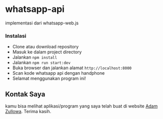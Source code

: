 # whatsapp-api

implementasi dari whatsapp-web.js

### Instalasi

- Clone atau download repository
- Masuk ke dalam project directory
- Jalankan `npm install`
- Jalankan `npm run start:dev`
- Buka browser dan jalankan alamat `http://localhost:8000`
- Scan kode whatsapp api dengan handphone
- Selamat menggunakan program ini!

## Kontak Saya

kamu bisa melihat aplikasi/program yang saya telah buat di website <a href="https://adamzullowa06.github.io/">Adam Zullowa</a>. Terima kasih.
